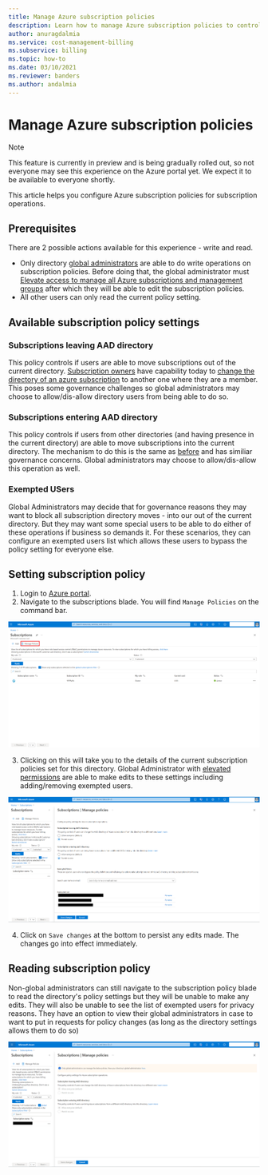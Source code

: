 ```yaml
---
title: Manage Azure subscription policies
description: Learn how to manage Azure subscription policies to control the movement of Azure subscriptions from and into directories
author: anuragdalmia
ms.service: cost-management-billing
ms.subservice: billing
ms.topic: how-to
ms.date: 03/10/2021
ms.reviewer: banders
ms.author: andalmia 
---
```


# Manage Azure subscription policies

>[!NOTE]
>This feature is currently in preview and is being gradually rolled out, so not everyone may see this experience on the Azure portal yet. We expect it to be available to everyone shortly.

This article helps you configure Azure subscription policies for subscription operations. 

## Prerequisites

There are 2 possible actions available for this experience - write and read. 
- Only directory [global administrators](https://docs.microsoft.com/en-us/azure/active-directory/roles/permissions-reference#global-administrator0) are able to do write operations on subscription policies. Before doing that, the global administrator must [Elevate access to manage all Azure subscriptions and management groups](https://docs.microsoft.com/en-us/azure/role-based-access-control/elevate-access-global-admin) after which they will be able to edit the subscription policies.
- All other users can only read the current policy setting.


## Available subscription policy settings
### Subscriptions leaving AAD directory
This policy controls if users are able to move subscriptions out of the current directory. [Subscription owners](https://docs.microsoft.com/en-us/azure/role-based-access-control/built-in-roles#owner) have  capability today to [change the directory of an azure subscription](https://docs.microsoft.com/en-us/azure/active-directory/fundamentals/active-directory-how-subscriptions-associated-directory) to another one where they are a member. This poses some governance challenges so global administrators may choose to allow/dis-allow directory users from being able to do so.

### Subscriptions entering AAD directory
This policy controls if users from other directories (and having presence in the current directory) are able to move subscriptions into the current directory. The mechanism to do this is the same as [before](https://docs.microsoft.com/en-us/azure/active-directory/fundamentals/active-directory-how-subscriptions-associated-directory) and has similiar governance concerns. Global administrators may choose to allow/dis-allow this operation as well.

### Exempted USers
Global Administrators may decide that for governance reasons they may want to block all subscription directory moves - into our out of the current directory. But they may want some special users to be able to do either of these operations if business so demands it. For these scenarios, they can configure an exempted users list which allows these users to bypass the policy setting for everyone else.

## Setting subscription policy

1. Login to [Azure portal](portal.azure.com).
1. Navigate to the subscriptions blade. You will find `Manage Policies` on the command bar.

![Subscription blade manage policies](./media/manage-azure-subscription-policy/subscription-blade-manage-policies.png)

3. Clicking on this will take you to the details of the current subscription policies set for this directory. Global Administrator with [elevated permissions](https://docs.microsoft.com/en-us/azure/role-based-access-control/elevate-access-global-admin) are able to make edits to these settings including adding/removing exempted users.

![Subscription policy blade](./media/manage-azure-subscription-policy/subscription-blade-policies.png)

4. Click on `Save changes` at the bottom to persist any edits made. The changes go into effect immediately. 

## Reading subscription policy

Non-global administrators can still navigate to the subscription policy blade to read the directory's policy settings but they will be unable to make any edits. They will also be unable to see the list of exempted users for privacy reasons. They have an option to view their global administrators in case to want to put in requests for policy changes (as long as the directory settings allows them to do so)

![Subscription policy blade](./media/manage-azure-subscription-policy/subscription-blade-policies-reader.png)